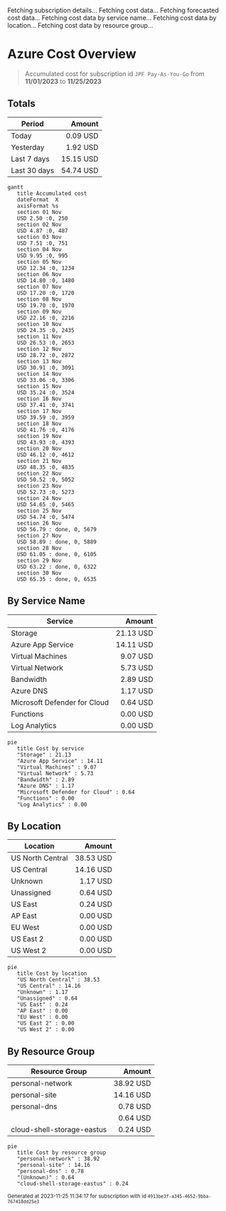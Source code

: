 Fetching subscription details...
Fetching cost data...
Fetching forecasted cost data...
Fetching cost data by service name...
Fetching cost data by location...
Fetching cost data by resource group...
# Azure Cost Overview

> Accumulated cost for subscription id `JPF Pay-As-You-Go` from **11/01/2023** to **11/25/2023**

## Totals

|Period|Amount|
|---|---:|
|Today|0.09 USD|
|Yesterday|1.92 USD|
|Last 7 days|15.15 USD|
|Last 30 days|54.74 USD|

```mermaid
gantt
   title Accumulated cost
   dateFormat  X
   axisFormat %s
   section 01 Nov
   USD 2.50 :0, 250
   section 02 Nov
   USD 4.87 :0, 487
   section 03 Nov
   USD 7.51 :0, 751
   section 04 Nov
   USD 9.95 :0, 995
   section 05 Nov
   USD 12.34 :0, 1234
   section 06 Nov
   USD 14.80 :0, 1480
   section 07 Nov
   USD 17.20 :0, 1720
   section 08 Nov
   USD 19.70 :0, 1970
   section 09 Nov
   USD 22.16 :0, 2216
   section 10 Nov
   USD 24.35 :0, 2435
   section 11 Nov
   USD 26.53 :0, 2653
   section 12 Nov
   USD 28.72 :0, 2872
   section 13 Nov
   USD 30.91 :0, 3091
   section 14 Nov
   USD 33.06 :0, 3306
   section 15 Nov
   USD 35.24 :0, 3524
   section 16 Nov
   USD 37.41 :0, 3741
   section 17 Nov
   USD 39.59 :0, 3959
   section 18 Nov
   USD 41.76 :0, 4176
   section 19 Nov
   USD 43.93 :0, 4393
   section 20 Nov
   USD 46.12 :0, 4612
   section 21 Nov
   USD 48.35 :0, 4835
   section 22 Nov
   USD 50.52 :0, 5052
   section 23 Nov
   USD 52.73 :0, 5273
   section 24 Nov
   USD 54.65 :0, 5465
   section 25 Nov
   USD 54.74 :0, 5474
   section 26 Nov
   USD 56.79 : done, 0, 5679
   section 27 Nov
   USD 58.89 : done, 0, 5889
   section 28 Nov
   USD 61.05 : done, 0, 6105
   section 29 Nov
   USD 63.22 : done, 0, 6322
   section 30 Nov
   USD 65.35 : done, 0, 6535
```

## By Service Name

|Service|Amount|
|---|---:|
|Storage|21.13 USD|
|Azure App Service|14.11 USD|
|Virtual Machines|9.07 USD|
|Virtual Network|5.73 USD|
|Bandwidth|2.89 USD|
|Azure DNS|1.17 USD|
|Microsoft Defender for Cloud|0.64 USD|
|Functions|0.00 USD|
|Log Analytics|0.00 USD|

```mermaid
pie
   title Cost by service
   "Storage" : 21.13
   "Azure App Service" : 14.11
   "Virtual Machines" : 9.07
   "Virtual Network" : 5.73
   "Bandwidth" : 2.89
   "Azure DNS" : 1.17
   "Microsoft Defender for Cloud" : 0.64
   "Functions" : 0.00
   "Log Analytics" : 0.00
```

## By Location

|Location|Amount|
|---|---:|
|US North Central|38.53 USD|
|US Central|14.16 USD|
|Unknown|1.17 USD|
|Unassigned|0.64 USD|
|US East|0.24 USD|
|AP East|0.00 USD|
|EU West|0.00 USD|
|US East 2|0.00 USD|
|US West 2|0.00 USD|

```mermaid
pie
   title Cost by location
   "US North Central" : 38.53
   "US Central" : 14.16
   "Unknown" : 1.17
   "Unassigned" : 0.64
   "US East" : 0.24
   "AP East" : 0.00
   "EU West" : 0.00
   "US East 2" : 0.00
   "US West 2" : 0.00
```

## By Resource Group

|Resource Group|Amount|
|---|---:|
|personal-network|38.92 USD|
|personal-site|14.16 USD|
|personal-dns|0.78 USD|
||0.64 USD|
|cloud-shell-storage-eastus|0.24 USD|

```mermaid
pie
   title Cost by resource group
   "personal-network" : 38.92
   "personal-site" : 14.16
   "personal-dns" : 0.78
   "(Unknown)" : 0.64
   "cloud-shell-storage-eastus" : 0.24
```

<sup>Generated at 2023-11-25 11:34:17 for subscription with id `4913be3f-a345-4652-9bba-767418dd25e3`</sup>
